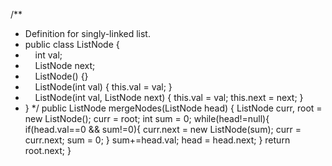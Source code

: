 /**
* Definition for singly-linked list.
* public class ListNode {
*     int val;
*     ListNode next;
*     ListNode() {}
*     ListNode(int val) { this.val = val; }
*     ListNode(int val, ListNode next) { this.val = val; this.next = next; }
* }
*/
public ListNode mergeNodes(ListNode head) {
ListNode curr, root = new ListNode();
curr = root;
int sum = 0;
while(head!=null){
if(head.val==0 && sum!=0){
curr.next = new ListNode(sum);
curr = curr.next;
sum = 0;
}
sum+=head.val;
head = head.next;
}
return root.next;
}
